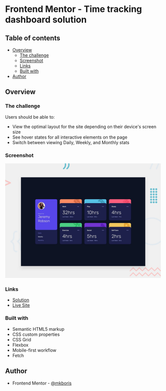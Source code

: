 # Frontend Mentor - Time tracking dashboard solution

## Table of contents

- [Overview](#overview)
  - [The challenge](#the-challenge)
  - [Screenshot](#screenshot)
  - [Links](#links)
  - [Built with](#built-with)
- [Author](#author)

## Overview

### The challenge

Users should be able to:

- View the optimal layout for the site depending on their device's screen size
- See hover states for all interactive elements on the page
- Switch between viewing Daily, Weekly, and Monthly stats

### Screenshot

![](./design/desktop-preview.jpg)

### Links

- [Solution](https://github.com/mkboris/Time-tracking-dashboard)
- [Live Site](https://time-tracking-dashboard-blond-eight.vercel.app/)

### Built with

- Semantic HTML5 markup
- CSS custom properties
- CSS Grid
- Flexbox
- Mobile-first workflow
- Fetch

## Author

- Frontend Mentor - [@mkboris](https://www.frontendmentor.io/profile/mkboris)
